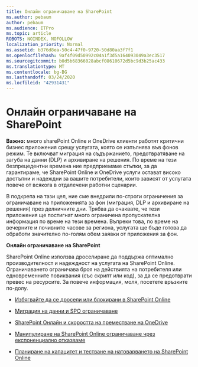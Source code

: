 ```yaml
---
title: Онлайн ограничаване на SharePoint
ms.author: pebaum
author: pebaum
ms.audience: ITPro
ms.topic: article
ROBOTS: NOINDEX, NOFOLLOW
localization_priority: Normal
ms.assetid: b376d8ea-50c4-47f0-9720-50d80aa3f7f1
ms.openlocfilehash: 9af4f09d50992c04a1f3d5a164093049a3ec3517
ms.sourcegitcommit: b0d5b68366028abcf08610672d5bc9d3b25ac433
ms.translationtype: MT
ms.contentlocale: bg-BG
ms.lasthandoff: 03/24/2020
ms.locfileid: "42931431"
---
```

# <a name="sharepoint-online-throttling"></a>Онлайн ограничаване на SharePoint

**Важно:** много sharePoint Online и OneDrive клиенти работят критични бизнес приложения срещу услугата, която се изпълнява във фонов режим. Те включват миграция на съдържанието, предотвратяване на загуба на данни (DLP) и архивиране на решения. По време на тези безпрецедентни времена ние предприемаме стъпки, за да гарантираме, че SharePoint Online и OneDrive услуги остават високо достъпни и надеждни за вашите потребители, които зависят от услугата повече от всякога в отдалечени работни сценарии.

В подкрепа на тази цел, ние сме внедрили по-строги ограничения за ограничаване на приложенията за фон (миграция, DLP и архивиране на решения) през делничните дни. Трябва да очаквате, че тези приложения ще постигнат много ограничена пропускателна информация по време на тези времена. Въпреки това, по време на вечерните и почивните часове за региона, услугата ще бъде готова да обработи значително по-голям обем заявки от приложения за фон.

**Онлайн ограничаване на SharePoint**

SharePoint Online използва дроселиране да поддържа оптимално производителност и надеждност на услугата на SharePoint Online. Ограничаването ограничава броя на действията на потребителя или едновременните повиквания (със скрипт или код), за да се предотврати превес на ресурсите. За повече информация, моля, посетете връзките по-долу.

- [Избягвайте да се дросели или блокирани в SharePoint Online](https://docs.microsoft.com/sharepoint/dev/general-development/how-to-avoid-getting-throttled-or-blocked-in-sharepoint-online)

- [Миграция на данни и SPO ограничаване](https://blogs.technet.microsoft.com/sposupport/2017/08/12/data-migration-and-spo-service-throttling/)

- [SharePoint Онлайн и скоростта на преместване на OneDrive](https://docs.microsoft.com/sharepointmigration/sharepoint-online-and-onedrive-migration-speed)

 - [Манипулиране на SharePoint Online ограничаване чрез експоненциално отказваме](https://docs.microsoft.com/sharepoint/dev/solution-guidance/handle-sharepoint-online-throttling-by-using-exponential-back-off)

- [Планиране на капацитет и тестване на натоварването на SharePoint Online](https://docs.microsoft.com/office365/enterprise/capacity-planning-and-load-testing-sharepoint-online)

